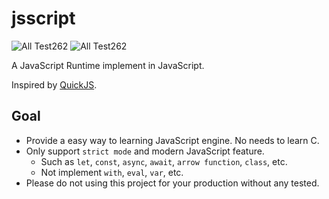 # jsscript

![All Test262](https://img.shields.io/endpoint?url=https%3A%2F%2Fgist.githubusercontent.com%2FXGHeaven%2Feb8c89fdddb8545a94c59c88b687fad5%2Fraw%2Fmain-all.json)
![All Test262](https://img.shields.io/endpoint?url=https%3A%2F%2Fgist.githubusercontent.com%2FXGHeaven%2Feb8c89fdddb8545a94c59c88b687fad5%2Fraw%2Fmain-strict%20mode.json)

A JavaScript Runtime implement in JavaScript.

Inspired by [QuickJS](https://github.com/bellard/quickjs).

## Goal

- Provide a easy way to learning JavaScript engine. No needs to learn C.
- Only support `strict mode` and modern JavaScript feature.
    - Such as `let`, `const`, `async`, `await`, `arrow function`, `class`, etc.
    - Not implement `with`, `eval`, `var`, etc.
- Please do not using this project for your production without any tested.
